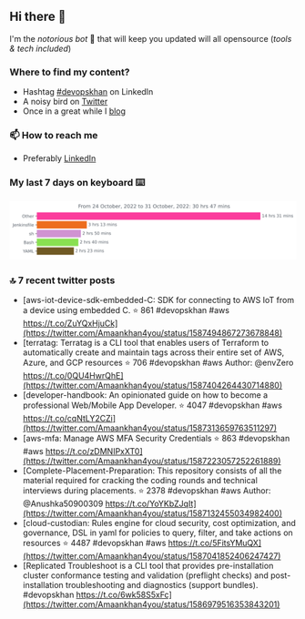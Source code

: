 <!--- [![Hits](https://hits.seeyoufarm.com/api/count/incr/badge.svg?url=https%3A%2F%2Fgithub.com%2Fakhan4u%2Fhit-counter&count_bg=%2379C83D&title_bg=%23555555&icon=&icon_color=%23E7E7E7&title=visits&edge_flat=false)](https://hits.seeyoufarm.com) --->

## Hi there 👋

I'm the _notorious bot_ 🤣 that will keep you updated will all opensource (_tools & tech included_) 

### Where to find my content?

* Hashtag [#devopskhan](https://www.linkedin.com/feed/hashtag/devopskhan) on LinkedIn
* A noisy bird on [Twitter](https://twitter.com/Amaankhan4you)
* Once in a great while I [blog](https://linuxparrot.com) 


### 📫 **How to reach me**

* Preferably [LinkedIn](https://www.linkedin.com/in/amaan-khan-linux-ninja)

### My last 7 days on keyboard ⌨️

<img src="https://github.com/akhan4u/akhan4u/blob/main/images/stat.svg" alt="Amaan's Wakatime Activity!"/>

### 🔝 7 recent twitter posts
<!-- DEVDOJO:START -->
- [aws-iot-device-sdk-embedded-C: SDK for connecting to AWS IoT from a device using embedded C.
⭐️ 861
#devopskhan #aws
https://t.co/ZuYQxHjuCk](https://twitter.com/Amaankhan4you/status/1587494867273678848)
- [terratag: Terratag is a CLI tool that enables users of Terraform to automatically create and maintain tags across their entire set of AWS, Azure, and GCP resources
⭐️ 706
#devopskhan #aws
Author: @envZero
https://t.co/0QU4HwrQhE](https://twitter.com/Amaankhan4you/status/1587404264430714880)
- [developer-handbook: An opinionated guide on how to become a professional Web/Mobile App Developer.
⭐️ 4047
#devopskhan #aws
https://t.co/cqNtLY2CZi](https://twitter.com/Amaankhan4you/status/1587313659763511297)
- [aws-mfa: Manage AWS MFA Security Credentials
⭐️ 863
#devopskhan #aws
https://t.co/zDMNIPxXT0](https://twitter.com/Amaankhan4you/status/1587223057252261889)
- [Complete-Placement-Preparation: This repository consists of all the material required for cracking the coding rounds and technical interviews during placements.
⭐️ 2378
#devopskhan #aws
Author: @Anushka50900309
https://t.co/YoYKbZJqIt](https://twitter.com/Amaankhan4you/status/1587132455034982400)
- [cloud-custodian: Rules engine for cloud security, cost optimization, and governance, DSL in yaml for policies to query, filter, and take actions on resources
⭐️ 4487
#devopskhan #aws
https://t.co/5FitsYMuQX](https://twitter.com/Amaankhan4you/status/1587041852406247427)
- [Replicated Troubleshoot is a CLI tool that provides pre-installation cluster conformance testing and validation &lpar;preflight checks&rpar; and post-installation troubleshooting and diagnostics &lpar;support bundles&rpar;. #devopskhan https://t.co/6wk58S5xFc](https://twitter.com/Amaankhan4you/status/1586979516353843201)
<!-- DEVDOJO:END -->

<!-- ![Amaan's GitHub stats](https://github-readme-stats.vercel.app/api?username=akhan4u&count_private=true&show_icons=true&hide=contribs) -->
